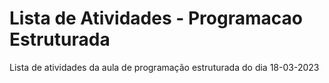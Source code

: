 # Lista de Atividades - Programacao Estruturada
Lista de atividades da aula de programação estruturada do dia 18-03-2023
